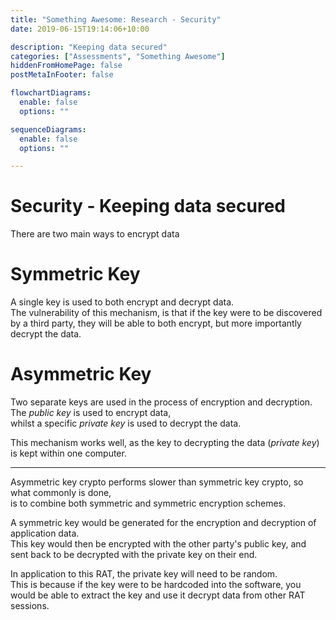 ```yaml
---
title: "Something Awesome: Research - Security"
date: 2019-06-15T19:14:06+10:00

description: "Keeping data secured"
categories: ["Assessments", "Something Awesome"]
hiddenFromHomePage: false
postMetaInFooter: false

flowchartDiagrams:
  enable: false
  options: ""

sequenceDiagrams: 
  enable: false
  options: ""

---
```


# Security - Keeping data secured

There are two main ways to encrypt data

# Symmetric Key
A single key is used to both encrypt and decrypt data.  
The vulnerability of this mechanism, is that if the key were to be discovered by a third party, they will be able to both encrypt, but more importantly decrypt the data.  

# Asymmetric Key
Two separate keys are used in the process of encryption and decryption.  
The _public key_ is used to encrypt data,  
whilst a specific _private key_ is used to decrypt the data.  

This mechanism works well, as the key to decrypting the data (_private key_) is kept within one computer.  

---

Asymmetric key crypto performs slower than symmetric key crypto, so what commonly is done,  
is to combine both symmetric and symmetric encryption schemes.

A symmetric key would be generated for the encryption and decryption of application data.  
This key would then be encrypted with the other party's public key, and sent back to be decrypted with the private key on their end.

In application to this RAT, the private key will need to be random.  
This is because if the key were to be hardcoded into the software, you would be able to extract the key and use it decrypt data from other RAT sessions.
